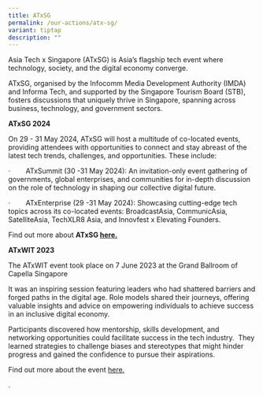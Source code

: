 ```yaml
---
title: ATxSG
permalink: /our-actions/atx-sg/
variant: tiptap
description: ""
---
```

<p>Asia Tech x Singapore (ATxSG) is Asia’s flagship tech event where technology,
society, and the digital economy converge.</p>
<p>ATxSG, organised by the Infocomm Media Development Authority (IMDA) and
Informa Tech, and supported by the Singapore Tourism Board (STB), fosters
discussions that uniquely thrive in Singapore, spanning across business,
technology, and government sectors.
<br>
</p>
<p><strong>ATxSG 2024</strong>
</p>
<p>On 29 - 31 May 2024, ATxSG will host a multitude of co-located events,
providing attendees with opportunities to connect and stay abreast of the
latest tech trends, challenges, and opportunities. These include:</p>
<p>·&nbsp;&nbsp;&nbsp;&nbsp;&nbsp;&nbsp;&nbsp; ATxSummit (30 -31 May 2024):
An invitation-only event&nbsp;gathering of governments, global enterprises,
and communities for in-depth discussion on the role of technology in shaping
our collective digital future.</p>
<p>·&nbsp;&nbsp;&nbsp;&nbsp;&nbsp;&nbsp;&nbsp; ATxEnterprise (29 -31 May
2024): Showcasing cutting-edge tech topics across its co-located events:&nbsp;BroadcastAsia,
CommunicAsia, SatelliteAsia, TechXLR8 Asia, and Innovfest x Elevating Founders.</p>
<p>Find out more about <strong>ATxSG <a href="https://asiatechxsg.com/" rel="noopener noreferrer nofollow" target="_blank">here</a><u>.</u></strong>
<br>
</p>
<p><strong>ATxWIT 2023</strong>
</p>
<p>The ATxWIT event took place on 7 June 2023 at the Grand Ballroom of Capella
Singapore</p>
<p>It was an inspiring session featuring leaders who had shattered barriers
and forged paths in the digital age. Role models shared their journeys,
offering valuable insights and advice on empowering individuals to achieve
success in an inclusive digital economy.</p>
<p>Participants discovered how mentorship, skills development, and networking
opportunities could facilitate success in the tech industry.&nbsp; They
learned strategies to challenge biases and stereotypes that might hinder
progress and gained the confidence to pursue their aspirations.</p>
<p>Find out more about the event <a href="https://asiatechxsg.com/sg-women-in-tech/" rel="noopener noreferrer nofollow" target="_blank">here.</a>
</p>
<p>.</p>